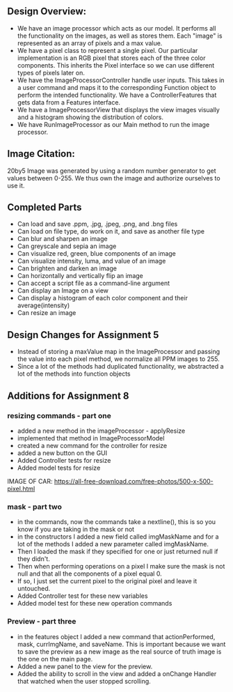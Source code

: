 ##  Design Overview:

- We have an image processor which acts as our model. It performs all the functionality on the 
images, as well as stores them. Each "image" is represented as an array of pixels and a max value.
- We have a pixel class to represent a single pixel. Our particular implementation is an RGB pixel 
that stores each of the three color components. This inherits the Pixel interface so we can use 
different types of pixels later on.
- We have the ImageProcessorController handle user inputs. This takes in a user command and 
maps it to the corresponding Function object to perform the intended functionality. We have a 
ControllerFeatures that gets data from a Features interface.
- We have a ImageProcessorView that displays the view images visually and a histogram showing the
distribution of colors.
- We have RunImageProcessor as our Main method to run the image processor.


## Image Citation:

20by5 Image was generated by using a random number generator to get values between 0-255. We thus own the image and authorize ourselves to use it. 

## Completed Parts

- Can load and save .ppm, .jpg, .jpeg, .png, and .bng files 
- Can load on file type, do work on it, and save as another file type
- Can blur and sharpen an image
- Can greyscale and sepia an image
- Can visualize red, green, blue components of an image
- Can visualize intensity, luma, and value of an image
- Can brighten and darken an image
- Can horizontally and vertically flip an image
- Can accept a script file as a command-line argument
- Can display an Image on a view
- Can display a histogram of each color component and their average(intensity)
- Can resize an image

## Design Changes for Assignment 5

- Instead of storing a maxValue map in the ImageProcessor and passing the value into each pixel method, we normalize all PPM images to 255.
- Since a lot of the methods had duplicated functionality, we abstracted a lot of the methods into function objects




## Additions for Assignment 8
### resizing commands - part one

- added a new method in the imageProcessor - applyResize
- implemented that method in ImageProcessorModel
- created a new command for the controller for resize
- added a new button on the GUI
- Added Controller tests for resize
- Added model tests for resize

IMAGE OF CAR:
https://all-free-download.com/free-photos/500-x-500-pixel.html

### mask - part two

- in the commands, now the commands take a nextline(), this is so you know if you are taking in the mask or not
- in the constructors I added a new field called imgMaskName and for a lot of the methods I added a new parameter
called imgMaskName. 
- Then I loaded the mask if they specified for one or just returned null if they didn't. 
- Then when performing operations on a pixel I make sure the mask is not null and that all the components 
of a pixel equal 0.
- If so, I just set the current pixel to the original pixel and leave it untouched.
- Added Controller test for these new variables
- Added model test for these new operation commands 


### Preview - part three

- in the features object I added a new command that actionPerformed, mask, currImgName, and saveName.
This is important because we want to save the preview as a new image as the real source of truth image is the one on the main page.
- Added a new panel to the view for the preview. 
- Added the ability to scroll in the view and added a onChange Handler that watched when the
user stopped scrolling.
